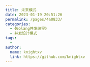 ```yaml
---
title: 未来模式
date: 2023-01-19 20:51:26
permalink: /pages/4a0833/
categories:
  - 《Golang并发编程》
  - 并发设计模式
tags:
  - 
author: 
  name: knightxv
  link: https://github.com/knightxv
---
```

